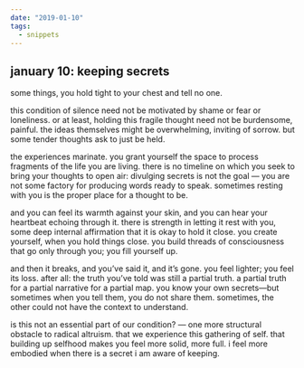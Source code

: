 ```yaml
---
date: "2019-01-10"
tags: 
  - snippets
---
```

## january 10: keeping secrets

some things, you hold tight to your chest and tell no one.

this condition of silence need not be motivated by shame or fear or loneliness. or at least, holding this fragile thought need not be burdensome, painful. the ideas themselves might be overwhelming, inviting of sorrow. but some tender thoughts ask to just be held.

the experiences marinate. you grant yourself the space to process fragments of the life you are living. there is no timeline on which you seek to bring your thoughts to open air: divulging secrets is not the goal — you are not some factory for producing words ready to speak. sometimes resting with you is the proper place for a thought to be.

and you can feel its warmth against your skin, and you can hear your heartbeat echoing through it. there is strength in letting it rest with you, some deep internal affirmation that it is okay to hold it close. you create yourself, when you hold things close. you build threads of consciousness that go only through you; you fill yourself up.

and then it breaks, and you’ve said it, and it’s gone. you feel lighter; you feel its loss. after all: the truth you’ve told was still a partial truth. a partial truth for a partial narrative for a partial map. you know your own secrets—but sometimes when you tell them, you do not share them. sometimes, the other could not have the context to understand.

is this not an essential part of our condition? — one more structural obstacle to radical altruism. that we experience this gathering of self. that building up selfhood makes you feel more solid, more full. i feel more embodied when there is a secret i am aware of keeping.
